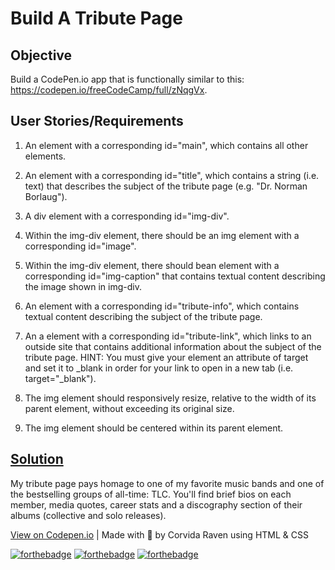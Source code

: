 # Build A Tribute Page

## Objective
Build a CodePen.io app that is functionally similar to this: https://codepen.io/freeCodeCamp/full/zNqgVx.

## User Stories/Requirements

1. An element with a corresponding id="main", which contains all other elements.

2. An element with a corresponding id="title", which contains a string (i.e. text) that describes the subject of the tribute page (e.g. "Dr. Norman Borlaug").

3. A div element with a corresponding id="img-div".

4. Within the img-div element, there should be an img element with a corresponding id="image".

5. Within the img-div element, there should bean element with a corresponding id="img-caption" that contains textual content describing the image shown in img-div.

6. An element with a corresponding id="tribute-info", which contains textual content describing the subject of the tribute page.

7. An a element with a corresponding id="tribute-link", which links to an outside site that contains additional information about the subject of the tribute page. HINT: You must give your element an attribute of target and set it to _blank in order for your link to open in a new tab (i.e. target="_blank").

8. The img element should responsively resize, relative to the width of its parent element, without exceeding its original size.

9. The img element should be centered within its parent element.

## [Solution](https://shegeeks.github.io/FreeCodeCamp-Projects/Tribute%20Page/index.html)
My tribute page pays homage to one of my favorite music bands and one of the bestselling groups of all-time: TLC. You'll find brief bios on each member, media quotes, career stats and a discography section of their albums (collective and solo releases).

[View on Codepen.io](https://codepen.io/corvida/details/ZEBNZMY) | Made with 💝 by Corvida Raven using HTML & CSS


[![forthebadge](https://forthebadge.com/images/badges/built-with-love.svg)](https://forthebadge.com) [![forthebadge](https://forthebadge.com/images/badges/validated-html5.svg)](https://forthebadge.com) [![forthebadge](https://forthebadge.com/images/badges/uses-css.svg)](https://forthebadge.com)

